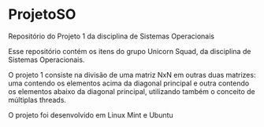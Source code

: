 # ProjetoSO
Repositório do Projeto 1 da disciplina de Sistemas Operacionais 

Esse repositório contém os itens do grupo Unicorn Squad, da disciplina de Sistemas Operacionais.

O projeto 1 consiste na divisão de uma matriz NxN em outras duas matrizes: uma contendo os elementos acima da diagonal principal 
e outra contendo os elementos abaixo da diagonal principal, utilizando também o conceito de múltiplas threads. 

O projeto foi desenvolvido em Linux Mint e Ubuntu 
